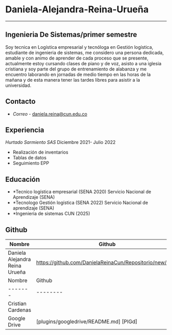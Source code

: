 # Daniela-Alejandra-Reina-Urueña
---
##  Ingenieria De Sistemas/primer semestre 
Soy tecnica en Logística empresarial y tecnóloga en Gestión logística, estudiante de 
ingenieria de sistemas, me considero una persona dedicada, amable y con animo de aprender 
de cada proceso que se presente, actualmente estoy cursando clases de piano y de voz, 
asisto a una iglesia cristiana y soy parte del grupo de entrenamiento de alabanza y me
encuentro laborando en jornadas de medio tiempo en las horas de la mañana y de esta manera 
tener las tardes libres para asistir a la universidad.

## Contacto

- *Correo* - daniela.reina@cun.edu.co


## Experiencia
*Hurtado Sarmiento SAS* 
Diciembre 2021- Julio 2022 
- Realización de inventarios
- Tablas de datos  
- Seguimiento EPP

## Educación
- *Tecnico logística empresarial (SENA 2020)
Servicio Nacional de Aprendizaje (SENA) 
- *Tecnologo Gestión logística (SENA 2022)
Servicio Nacional de aprendizaje (SENA)
- *Ingenieria de sistemas CUN (2025)

## Github



| Nombre | Github|
| ------ | ------ |
| Daniela Alejandra Reina Urueña | https://github.com/DanielaReinaCun/Repositorio/new/main |
| Nombre | Github |
| -------|--------|
| Cristian Cardenas |                        |
| Google Drive | [plugins/googledrive/README.md] [PlGd] |
